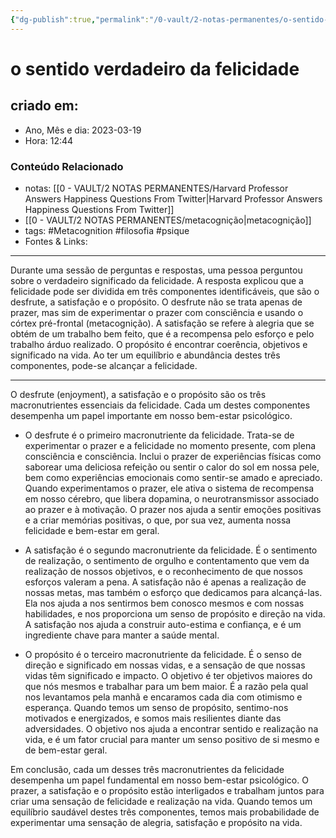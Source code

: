 ```yaml
---
{"dg-publish":true,"permalink":"/0-vault/2-notas-permanentes/o-sentido-verdadeiro-da-felicidade/","tags":["permanente","Metacognition","filosofia","psique"],"dgHomeLink":true,"dgShowLocalGraph":true,"dgShowFileTree":true,"dgEnableSearch":true}
---
```


# o sentido verdadeiro da felicidade

## criado em: 

- Ano, Mês e dia: 2023-03-19
- Hora: 12:44

### Conteúdo Relacionado

- notas: [[0 - VAULT/2 NOTAS PERMANENTES/Harvard Professor Answers Happiness Questions From Twitter\|Harvard Professor Answers Happiness Questions From Twitter]]
- [[0 - VAULT/2 NOTAS PERMANENTES/metacognição\|metacognição]]
- tags: #Metacognition #filosofia #psique 
- Fontes & Links: 
---

Durante uma sessão de perguntas e respostas, uma pessoa perguntou sobre o verdadeiro significado da felicidade. A resposta explicou que a felicidade pode ser dividida em três componentes identificáveis, que são o desfrute, a satisfação e o propósito. O desfrute não se trata apenas de prazer, mas sim de experimentar o prazer com consciência e usando o córtex pré-frontal (metacognição). A satisfação se refere à alegria que se obtém de um trabalho bem feito, que é a recompensa pelo esforço e pelo trabalho árduo realizado. O propósito é encontrar coerência, objetivos e significado na vida. Ao ter um equilíbrio e abundância destes três componentes, pode-se alcançar a felicidade.

---

O desfrute (enjoyment), a satisfação e o propósito são os três macronutrientes essenciais da felicidade. Cada um destes componentes desempenha um papel importante em nosso bem-estar psicológico.

- O desfrute é o primeiro macronutriente da felicidade. Trata-se de experimentar o prazer e a felicidade no momento presente, com plena consciência e consciência. Inclui o prazer de experiências físicas como saborear uma deliciosa refeição ou sentir o calor do sol em nossa pele, bem como experiências emocionais como sentir-se amado e apreciado. Quando experimentamos o prazer, ele ativa o sistema de recompensa em nosso cérebro, que libera dopamina, o neurotransmissor associado ao prazer e à motivação. O prazer nos ajuda a sentir emoções positivas e a criar memórias positivas, o que, por sua vez, aumenta nossa felicidade e bem-estar em geral.

- A satisfação é o segundo macronutriente da felicidade. É o sentimento de realização, o sentimento de orgulho e contentamento que vem da realização de nossos objetivos, e o reconhecimento de que nossos esforços valeram a pena. A satisfação não é apenas a realização de nossas metas, mas também o esforço que dedicamos para alcançá-las. Ela nos ajuda a nos sentirmos bem conosco mesmos e com nossas habilidades, e nos proporciona um senso de propósito e direção na vida. A satisfação nos ajuda a construir auto-estima e confiança, e é um ingrediente chave para manter a saúde mental.

- O propósito é o terceiro macronutriente da felicidade. É o senso de direção e significado em nossas vidas, e a sensação de que nossas vidas têm significado e impacto. O objetivo é ter objetivos maiores do que nós mesmos e trabalhar para um bem maior. É a razão pela qual nos levantamos pela manhã e encaramos cada dia com otimismo e esperança. Quando temos um senso de propósito, sentimo-nos motivados e energizados, e somos mais resilientes diante das adversidades. O objetivo nos ajuda a encontrar sentido e realização na vida, e é um fator crucial para manter um senso positivo de si mesmo e de bem-estar geral.

Em conclusão, cada um desses três macronutrientes da felicidade desempenha um papel fundamental em nosso bem-estar psicológico. O prazer, a satisfação e o propósito estão interligados e trabalham juntos para criar uma sensação de felicidade e realização na vida. Quando temos um equilíbrio saudável destes três componentes, temos mais probabilidade de experimentar uma sensação de alegria, satisfação e propósito na vida.
